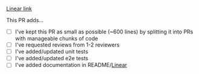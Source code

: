 [Linear link](Linear-link-here) <!-- Remove this link if no relevant Jira link -->

This PR adds... <!-- A brief description of what your PR does -->

<!-- This checklist is just a guideline.-->

<!-- If any of the following does not apply to your PR, please leave them unchecked and explain in the PR description -->

-   [ ] I've kept this PR as small as possible (~600 lines) by splitting it into PRs with manageable chunks of code
-   [ ] I've requested reviews from 1-2 reviewers
-   [ ] I've added/updated unit tests
-   [ ] I've added/updated e2e tests
-   [ ] I've added documentation in README/[Linear](insertlinkhere.com)
